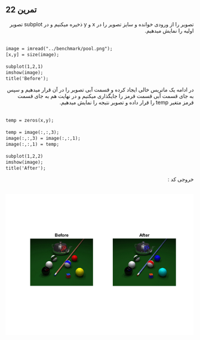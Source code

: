 ## تمرین 22
<div dir='rtl'>
تصویر را از ورودی خوانده و سایز تصویر را در x و y ذخیره میکنیم و در subplot تصویر اولیه را نمایش میدهیم.
</div>
</br>

```
image = imread("../benchmark/pool.png");
[x,y] = size(image);

subplot(1,2,1)
imshow(image);
title('Before');
```
<div dir='rtl'>
در ادامه یک ماتریس خالی ایجاد کرده و قسمت آبی تصویر را در آن قرار میدهیم و سپس به جای قسمت آبی قسمت قرمز را جایگذاری میکنیم و در نهایت هم به جای قسمت قرمز متغیر temp را قرار داده و تصویر نتیجه را نمایش میدهیم.
</div>
</br>

```
temp = zeros(x,y);

temp = image(:,:,3);
image(:,:,3) = image(:,:,1);
image(:,:,1) = temp;

subplot(1,2,2)
imshow(image);
title('After');
```
<div dir='rtl'>
  خروجی کد :
</div>
</br>

![](p22.png)
